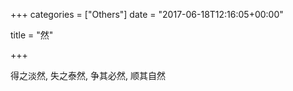 +++
categories = ["Others"]
date = "2017-06-18T12:16:05+00:00"

title = "然"

+++


得之淡然, 失之泰然, 争其必然, 顺其自然